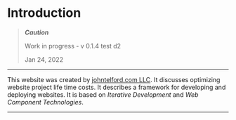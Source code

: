 # Introduction

> ***Caution***
> 
> Work in progress - v 0.1.4 test d2
> 
> Jan 24, 2022

---

This website was created by [johntelford.com LLC](company.md). It discusses optimizing website project life time costs. It describes a framework for developing and deploying websites. It is based on *Iterative Development* and *Web Component Technologies*.

---

